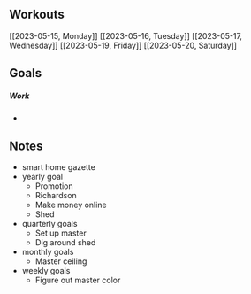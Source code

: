 ## Workouts
[[2023-05-15, Monday]]
[[2023-05-16, Tuesday]]
[[2023-05-17, Wednesday]]
[[2023-05-19, Friday]]
[[2023-05-20, Saturday]]

## Goals

##### Work
- 

## Notes
- smart home gazette 
- yearly goal
	- Promotion 
	- Richardson 
	- Make money online
	- Shed
- quarterly goals
	- Set up master 
	- Dig around shed
- monthly goals
	- Master ceiling
- weekly goals 
	- Figure out master color 

